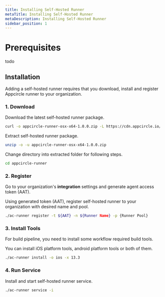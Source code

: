 ```yaml
---
title: Installing Self-Hosted Runner
metaTitle: Installing Self-Hosted Runner
metaDescription: Installing Self-Hosted Runner
sidebar_position: 1
---
```


# Prerequisites

todo

## Installation

Adding a self-hosted runner requires that you download, install and register Appcircle runner to your organization.

### 1. Download

Download the latest self-hosted runner package.

```bash
curl -o appcircle-runner-osx-x64-1.0.0.zip -L https://cdn.appcircle.io/self-hosted/runner/appcircle-runner-osx-x64-1.0.0.zip
```

Extract self-hosted runner package.

```bash
unzip -o -u appcircle-runner-osx-x64-1.0.0.zip
```

Change directory into extracted folder for following steps.

```bash
cd appcircle-runner
```

### 2. Register

Go to your organization's **integration** settings and generate agent access token (AAT).

Using generated token (AAT), register self-hosted runner to your organization with desired name and pool.

```bash
./ac-runner register -t ${AAT} -n ${Runner Name} -p {Runner Pool}
```

### 3. Install Tools

For build pipeline, you need to install some workflow required build tools.

You can install iOS platform tools, android platform tools or both of them.

```bash
./ac-runner install -o ios -x 13.3
```

### 4. Run Service

Install and start self-hosted runner service.

```bash
./ac-runner service -i
```
